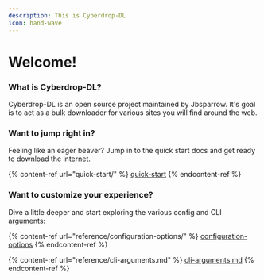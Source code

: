 ```yaml
---
description: This is Cyberdrop-DL
icon: hand-wave
---
```


# Welcome!

### What is Cyberdrop-DL? <a href="#what-is-cyberdrop-dl" id="what-is-cyberdrop-dl"></a>

Cyberdrop-DL is an open source project maintained by Jbsparrow. It's goal is to act as a bulk downloader for various sites you will find around the web.

### Want to jump right in? <a href="#want-to-jump-right-in" id="want-to-jump-right-in"></a>

Feeling like an eager beaver? Jump in to the quick start docs and get ready to download the internet.

{% content-ref url="quick-start/" %}
[quick-start](quick-start/)
{% endcontent-ref %}

### Want to customize your experience? <a href="#want-to-customize-your-experience" id="want-to-customize-your-experience"></a>

Dive a little deeper and start exploring the various config and CLI arguments:

{% content-ref url="reference/configuration-options/" %}
[configuration-options](reference/configuration-options/)
{% endcontent-ref %}

{% content-ref url="reference/cli-arguments.md" %}
[cli-arguments.md](reference/cli-arguments.md)
{% endcontent-ref %}
